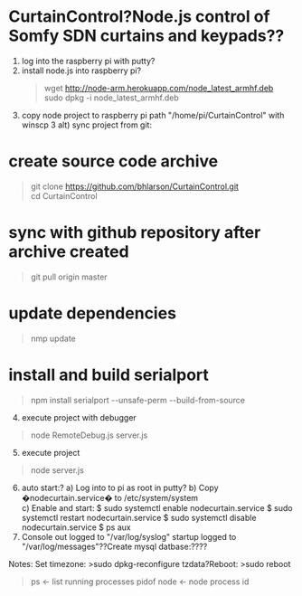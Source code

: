 # CurtainControl?Node.js control of Somfy SDN curtains and keypads??
1) log into the raspberry pi with putty?
2) install node.js into raspberry pi?	
	>wget http://node-arm.herokuapp.com/node_latest_armhf.deb
	>sudo dpkg -i node_latest_armhf.deb
3) copy node project to raspberry pi path "/home/pi/CurtainControl" with winscp
3  alt) sync project from git:
# create source code archive  
> git clone https://github.com/bhlarson/CurtainControl.git  
> cd CurtainControl
# sync with github repository after archive created  
> git pull origin master
# update dependencies  
> nmp update
#  install and build serialport
> npm install serialport --unsafe-perm --build-from-source  
4) execute project with debugger
>node RemoteDebug.js server.js
5) execute project
>node server.js
6) auto start:?	
	a) Log into to pi as root in putty?
	b) Copy  �nodecurtain.service� to /etc/system/system	
	c) Enable and start:
		$  sudo systemctl enable nodecurtain.service
		$  sudo systemctl restart nodecurtain.service
		$  sudo systemctl disable nodecurtain.service
		$ ps aux
7) Console out logged to "/var/log/syslog" startup logged to "/var/log/messages"??Create mysql datbase:????

Notes: Set timezone: >sudo dpkg-reconfigure tzdata?Reboot: >sudo reboot
>ps <- list running processes
> pidof node  <-  node process id
